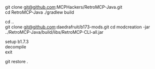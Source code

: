 git clone git@github.com:MCPHackers/RetroMCP-Java.git  
cd RetroMCP-Java 
./gradlew build  
  
cd ..  
git clone git@github.com:daedrafruit/b173-mods.git
cd modcreation
<java-8> -jar ../RetroMCP-Java/build/libs/RetroMCP-CLI-all.jar  
  
setup b1.7.3  
decompile  
exit  
  
git restore .  

